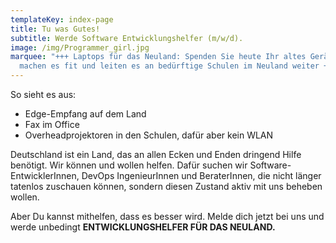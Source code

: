 ```yaml
---
templateKey: index-page
title: Tu was Gutes!
subtitle: Werde Software Entwicklungshelfer (m/w/d).
image: /img/Programmer_girl.jpg
marquee: "+++ Laptops für das Neuland: Spenden Sie heute Ihr altes Gerät. Wir
  machen es fit und leiten es an bedürftige Schulen im Neuland weiter +++"
---
```

So sieht es aus:

* Edge-Empfang auf dem Land
* Fax im Office
* Overheadprojektoren in den Schulen, dafür aber kein WLAN

Deutschland ist ein Land, das an allen Ecken und Enden dringend Hilfe benötigt. Wir können und wollen helfen. Dafür suchen wir Software-EntwicklerInnen, DevOps IngenieurInnen und BeraterInnen, die nicht länger tatenlos zuschauen können, sondern diesen Zustand aktiv mit uns beheben wollen.

Aber Du kannst mithelfen, dass es besser wird. Melde dich jetzt bei uns und werde unbedingt **ENTWICKLUNGSHELFER FÜR DAS NEULAND.**
